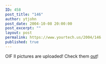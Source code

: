 ```yaml
---
ID: 458
post_title: "146"
author: ytjohn
post_date: 2004-10-08 20:00:00
post_excerpt: ""
layout: post
permalink: https://www.yourtech.us/2004/146
published: true
---
```

OIF II pictures are uploaded! Check them <a href="http://www.sqbnet.net/pics/OIF2/">out</a>!